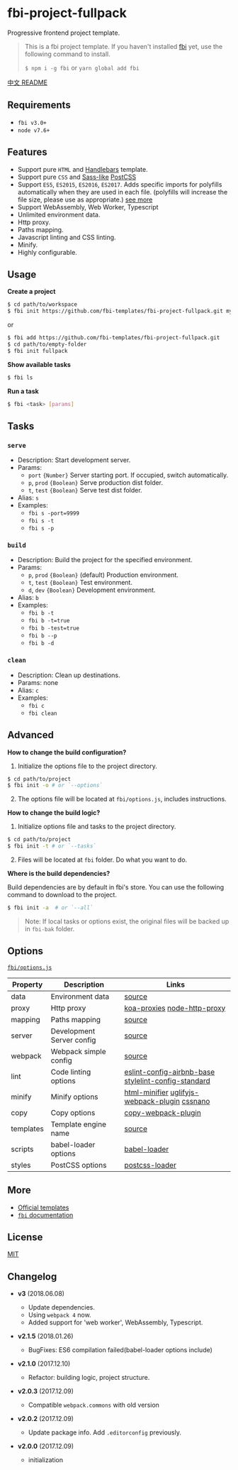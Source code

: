 # fbi-project-fullpack
Progressive frontend project template.

> This is a fbi project template. If you haven't installed [fbi](https://github.com/AlloyTeam/fbi) yet, use the following command to install.
>
> `$ npm i -g fbi` or `yarn global add fbi`

[中文 README](./README_zh.md)

## Requirements
- `fbi v3.0+`
- `node v7.6+`

## Features
- Support pure `HTML` and [Handlebars](http://handlebarsjs.com/) template.
- Support pure `CSS` and [Sass-like](https://github.com/jonathantneal/precss) [PostCSS](http://postcss.org/)
- Support `ES5`, `ES2015`, `ES2016`, `ES2017`. Adds specific imports for polyfills automatically when they are used in each file. (polyfills will increase the file size, please use as appropriate.) [see more](https://github.com/babel/babel/tree/master/packages/babel-preset-env#usebuiltins-usage)
- Support WebAssembly, Web Worker, Typescript
- Unlimited environment data.
- Http proxy.
- Paths mapping.
- Javascript linting and CSS linting.
- Minify.
- Highly configurable. 


## Usage

**Create a project**
```bash
$ cd path/to/workspace
$ fbi init https://github.com/fbi-templates/fbi-project-fullpack.git my-project
```

or

```bash
$ fbi add https://github.com/fbi-templates/fbi-project-fullpack.git
$ cd path/to/empty-folder
$ fbi init fullpack
```

**Show available tasks**
```bash
$ fbi ls
```

**Run a task**
```bash
$ fbi <task> [params]
```

## Tasks

### `serve`
- Description: Start development server.
- Params:
  - `port` `{Number}` Server starting port. If occupied, switch automatically.
  - `p`, `prod` `{Boolean}` Serve production dist folder.
  - `t`, `test` `{Boolean}` Serve test dist folder.
- Alias: `s`
- Examples:
  - `fbi s -port=9999`
  - `fbi s -t`
  - `fbi s -p`

### `build`
- Description: Build the project for the specified environment.
- Params:
  - `p`, `prod` `{Boolean}` (default) Production environment.
  - `t`, `test` `{Boolean}` Test environment.
  - `d`, `dev` `{Boolean}` Development environment.
- Alias: `b`
- Examples:
  - `fbi b -t`
  - `fbi b -t=true`
  - `fbi b -test=true`
  - `fbi b --p`
  - `fbi b -d`
### `clean`
- Description: Clean up destinations.
- Params: none
- Alias: `c`
- Examples:
  - `fbi c`
  - `fbi clean`


## Advanced
**How to change the build configuration?**
1. Initialize the options file to the project directory. 
```bash
$ cd path/to/project
$ fbi init -o # or `--options`
```
2. The options file will be located at `fbi/options.js`, includes instructions. 

**How to change the build logic?**
1. Initialize options file and tasks to the project directory. 
```bash
$ cd path/to/project
$ fbi init -t # or `--tasks`
```
2. Files will be located at `fbi` folder. Do what you want to do.

**Where is the build dependencies?**

Build dependencies are by default in fbi's store. You can use the following command to download to the project.

```bash
$ fbi init -a  # or `--all`
```
> Note: If local tasks or options exist, the original files will be backed up in `fbi-bak` folder.

## Options
[`fbi/options.js`](https://github.com/fbi-templates/fbi-project-fullpack/blob/master/fbi/options.js)

| Property	| Description | Links |
| --------  | ----------- | ----------- |
| data	| Environment data | [source](https://github.com/fbi-templates/fbi-project-fullpack/blob/master/fbi/options.js#L11) |
| proxy	| Http proxy | [koa-proxies](https://github.com/vagusX/koa-proxies/blob/master/examples/server.js#L11)  [node-http-proxy](https://github.com/nodejitsu/node-http-proxy#options) |
| mapping	| Paths mapping | [source](https://github.com/fbi-templates/fbi-project-fullpack/blob/master/fbi/options.js#L43) |
| server	| Development Server config | [source](https://github.com/fbi-templates/fbi-project-fullpack/blob/master/fbi/options.js#L90) |
| webpack	| Webpack simple config | [source](https://github.com/fbi-templates/fbi-project-fullpack/blob/master/fbi/options.js#L98) |
| lint	| Code linting options | [eslint-config-airbnb-base](https://github.com/airbnb/javascript/tree/master/packages/eslint-config-airbnb-base)  [stylelint-config-standard](https://github.com/stylelint/stylelint-config-standard) |
| minify	| Minify options | [html-minifier](https://github.com/kangax/html-minifier#options-quick-reference)  [uglifyjs-webpack-plugin](https://github.com/webpack-contrib/uglifyjs-webpack-plugin/#options)  [cssnano](http://cssnano.co/guides/presets/#how-do-presets-work) |
| copy	| Copy options | [copy-webpack-plugin](https://github.com/webpack-contrib/copy-webpack-plugin#usage) |
| templates	| Template engine name | [source](https://github.com/fbi-templates/fbi-project-fullpack/blob/master/fbi/options.js#L192) |
| scripts	| babel-loader options | [babel-loader](https://github.com/babel/babel-loader#options) |
| styles	| PostCSS options | [postcss-loader](https://github.com/postcss/postcss-loader#options) |


## More
- [Official templates](https://github.com/fbi-templates)
- [`fbi` documentation](https://neikvon.gitbooks.io/fbi/content/)

## License
[MIT](https://opensource.org/licenses/MIT)

## Changelog

- **v3**  (2018.06.08)
  - Update dependencies.
  - Using `webpack 4` now.
  - Added support for 'web worker', WebAssembly, Typescript.

- **v2.1.5**  (2018.01.26)
  - BugFixes: ES6 compilation failed(babel-loader options include)

- **v2.1.0**  (2017.12.10)
  - Refactor: building logic, project structure.

- **v2.0.3**  (2017.12.09)
  - Compatible `webpack.commons` with old version

- **v2.0.2**  (2017.12.09)
  - Update package info. Add `.editorconfig` previously.

- **v2.0.0**  (2017.12.09)
  - initialization



